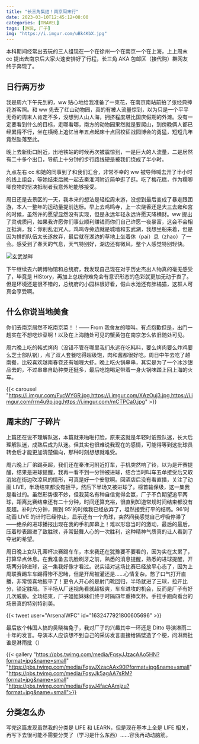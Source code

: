 ```yaml
---
title: "长三角集结！南京周末行"
date: 2023-03-10T12:45:12+08:00
categories: [TRAVEL]
tags: [游玩, 厂子]
img: "https://i.imgur.com/uBk4KbX.jpg"
---
```


本科期间经常出去玩的三人组现在一个在徐州一个在南京一个在上海，上上周末 cc 提出去南京后大家火速安排好了行程，长三角 AKA 包邮区（接代购）群网友终于奔现了。

## 日行两万步

我是周六下午先到的，ww 贴心地给我准备了一束花，在南京南站前拍了张经典捧花游客照。和 ww 先去了红山动物园，真的有被人流量惊到，以为只是一个平平无奇的周末人肯定不多，没想到人山人海，拥挤程度堪比国庆假期的外滩。没有一定要看到什么的目标，走哪看哪，南方的动物园果然就是要爬山，到傍晚俩人都已经累得不行，坐在横椅上追忆当年五点起床十点回校征战园博会的勇猛，短短几年竟然坠落至此。

晚上去新街口附近，出地铁站的时候再次被震惊到，一是巨大的人流量，二是居然有二十多个出口，导航上十分钟的步行路线硬是被我们绕成了半小时。

九点左右 cc 和她的同事到了和我们汇合，非常不幸的 ww 被导师喊去开了半小时的线上组会，等她结束后就一起去秦淮河附近简单逛了逛。吃了梅花糕，作为糯唧唧食物的坚决抵制者我意外地能够接受。

周日还是去景区的一天，我本来的想法是轻松周末游，没想到最后变成了暴走跟团游，本人一整年的运动量提前达标。早上去鸡鸣寺，上一次烧香还是大三去雍和宫的时候，虽然许的愿望显然没有实现，但是永远年轻永远许愿天降横财。ww 提出了灵魂质问，如果我许愿你们事业顺利赚钱而你们自己许愿一夜暴富，这会不会相互抵消，我：你别乱诅咒人。鸡鸣寺旁边就是城墙和玄武湖，我想坐船来着，但是因为排的队伍太长遂放弃，最后就在湖边的草地上坐着休（pai）息（zhao）了一会。感受到了春天的气息，天气特别好，湖边还有微风，整个人感觉特别轻快。

![](https://i.imgur.com/yAgmaMd.jpg "玄武湖畔")

下午继续去六朝博物馆和总统府，我发现自己现在对于历史杰出人物真的毫无感受了，毕竟是 HIStory，再加上总统府难免会有意识形态的色彩就更加无动于衷了。但是环境还是很不错的，总统府的小园林很好看，假山水池还有胖橘猫，这群人可真会享受啊。

## 什么你说当地美食

你们去南京居然不吃南京菜！！—— From 我舍友的嚎叫。有点抱歉但是，出门一趟实在不想吃炒菜啊！以及在上海随处可见的蟹黄包在南京怎么依旧随处可见。

周六晚上吃的韩式烤肉（没错不管在哪里我们永远在吃韩料，要么烤肉要么炸鸡要么芝士部队锅），点了双人套餐吃得超级饱，肉和酱都很好吃。周日中午去吃了越南餐，比较喜欢越南春卷还有咖喱大虾。晚上吃火锅串串，其实是为了一个冰沙甜品去的，不过串串自助种类还挺多，最后吃饱喝足带着一身火锅味踏上回上海的火车。

{{< carousel "https://i.imgur.com/FycWYGR.jpg,https://i.imgur.com/XAzOuj3.jpg,https://i.imgur.com/rrn4u9p.jpg,https://i.imgur.com/mCTPCa0.jpg" >}}

## 周末的厂子碎片

上篇还在说不理解队迷，本篇就来啪啪打脸，原来这就是年轻时诋毁队迷，长大后理解队迷，成熟后成为队迷。但其实也很难说我现在的感情，可能得等到这批球员转会后才能更加清楚偏向，那种时刻想想就难受。

周六晚上厂弟踢英超，我们还在秦淮河附近打车，手机突然响了铃，以为是开赛提醒，结果是进球提醒，我再一看不到一分钟被进球，结合当时叫车五单接受后又取消站在街边吹凉风的情形，可真是好一个安慰啊。回酒店后没有看直播，关注了动画 LIVE，半场结束都没有扳平，然后下半场又被进球了。榜首输保级，这一集我是看过的。虽然形势很不妙，但我莫名有种自信觉得会赢，厂子不负期望追平两球，距离比赛结束还有二十分钟，时间还算充裕，很直到知道常规时间结束都没有反超。补时六分钟，踢到 95'的时候我已经放弃了，坦然接受打平的结局。96'时动画 LIVE 的计时已经停止，显示还有一个角球，突然间我感觉自己呼吸停滞了——绝杀的进球播报出现在我的手机屏幕上！难以形容当时的激动，最后的最后，压着秒表踢进了致胜球，非常鼓舞人心的一次胜利，这种精神气质真的让人看到了夺冠的希望。

周日晚上女队孔蒂杯决赛踢车车，本来我还在犹豫要不要看的，因为实在太累了，打算早点休息。在我准备去洗脸刷牙之前，熟悉的消息提醒，熟悉的进球提醒，开场两分钟进球，这一集我好像才看过。说实话对这场比赛已经放平心态了，因为上周联赛踢车车踢得惨不忍睹，但是开局被灌还是......心情复杂。憋了口气打开直播，非常惊喜地扳平了！更令人开心的是射门靴回归，半场就进了三球，拉开比分，锁定胜局。下半场从厂迷视角看就超极爽，车车进攻的机会，反而是厂子有好几次威胁。全场结束，厂子姐姐妹妹们终于时隔四年重捧奖杯。手拉手跑向看台的场景真的特别特别美。

{{< tweet user="ArsenalWFC" id="1632477921800605696" >}}

最后放个韩国人搞的吴晓梅兔子，我对厂子的兴趣其中一环还是 Ditto 导演淋雨二十年的发言。导演本人应该想不到自己的采访发言直接给隔壁造了个梗，问淋雨批谁是淋雨批（）

{{< gallery "https://pbs.twimg.com/media/FqsyJJzacAAo5HN?format=jpg&name=small" "https://pbs.twimg.com/media/FqsyJXzacAAx90l?format=jpg&name=small" "https://pbs.twimg.com/media/FqsyJk5agAA7sRM?format=jpg&name=small" "https://pbs.twimg.com/media/FqsyJ4facAAmjzu?format=jpg&name=small">}}

## 分类怎么办

写完这篇发现虽然我的分类是 LIFE 和 LEARN，但是现在基本上全是 LIFE 相关，再写下去很可能不需要分类了（学习是什么东西）......容我再动动脑筋。
